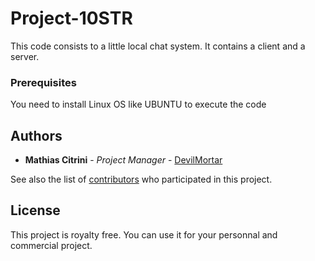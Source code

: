 # Project-10STR

This code consists to a little local chat system. It contains a client and a server.

### Prerequisites

You need to install Linux OS like UBUNTU to execute the code

## Authors

* **Mathias Citrini** - *Project Manager* - [DevilMortar](https://github.com/DevilMortar)

See also the list of [contributors](https://github.com/your/project/contributors) who participated in this project.

## License

This project is royalty free. You can use it for your personnal and commercial project.
